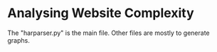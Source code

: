 # Analysing Website Complexity
The "harparser.py" is the main file.
Other files are mostly to generate graphs.
